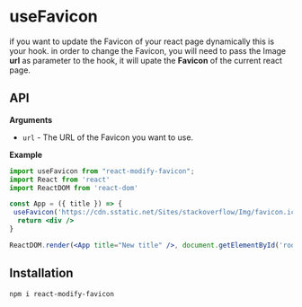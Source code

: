 # useFavicon



if you want to update the Favicon of your react page dynamically this is your hook.
in order to change the Favicon, you will need to pass the Image **url** as parameter to the hook, it will upate the **Favicon** of the current react page.

## API

**Arguments**

- `url` - The URL of the Favicon you want to use.

**Example**

```jsx
import useFavicon from "react-modify-favicon";
import React from 'react'
import ReactDOM from 'react-dom'

const App = ({ title }) => {
 useFavicon('https://cdn.sstatic.net/Sites/stackoverflow/Img/favicon.ico?v=ec617d715196')
  return <div />
}

ReactDOM.render(<App title="New title" />, document.getElementById('root'))
```

## Installation

```
npm i react-modify-favicon